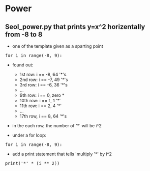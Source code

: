 # Power

## Seol_power.py that prints y=x^2 horizentally from -8 to 8

- one of the template given as a sparting point

<pre>
for i in range(-8, 9):
</pre>

- found out:
    - 1st row: i == -8, 64 '*'s
    - 2nd row: i == -7, 49 '*'s
    - 3rd row: i == -6, 36 '*'s
    - ...
    - 9th row: i == 0, zero *
    - 10th row: i == 1, 1 '*'
    - 11th row: i == 2, 4 '*'
    - ...
    - 17th row, i == 8, 64 '*'s 
- in the each row, the number of '*' will be i^2

- under a for loop:

<pre>
for i in range(-8, 9):
</pre>

- add a print statement that tells 'multiply '*' by i^2
 
<pre>
print('*' * (i ** 2))
</pre>